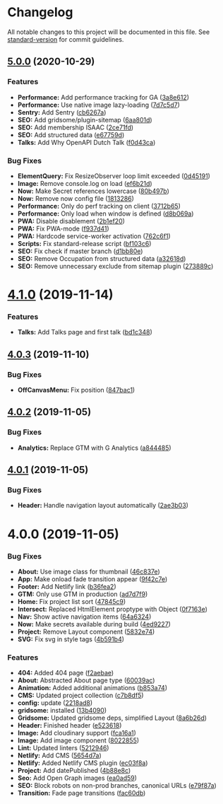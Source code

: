 # Changelog

All notable changes to this project will be documented in this file. See [standard-version](https://github.com/conventional-changelog/standard-version) for commit guidelines.

## [5.0.0](https://github.com/mrtnvh/mrtnvh/compare/v4.1.0...v5.0.0) (2020-10-29)

### Features

- **Performance:** Add performance tracking for GA ([3a8e612](https://github.com/mrtnvh/mrtnvh/commit/3a8e612864a2e8296fbef4d2bde26ac07ab0f7e6))
- **Performance:** Use native image lazy-loading ([7d7c5d7](https://github.com/mrtnvh/mrtnvh/commit/7d7c5d70b2c78e57c838e0cee4503516d73c7670))
- **Sentry:** Add Sentry ([cb6267a](https://github.com/mrtnvh/mrtnvh/commit/cb6267afe414575ac0ebeab3fbf053e2fdd780da))
- **SEO:** Add gridsome/plugin-sitemap ([6aa801d](https://github.com/mrtnvh/mrtnvh/commit/6aa801dbe5b5291a02c2551eeab3650917da1f98))
- **SEO:** Add membership ISAAC ([2ce71fd](https://github.com/mrtnvh/mrtnvh/commit/2ce71fddf8142423df30e35e266d5a7e41ee70fc))
- **SEO:** Add structured data ([e67759d](https://github.com/mrtnvh/mrtnvh/commit/e67759d66f27053884dd3d9a99e927f2c0b50f33))
- **Talks:** Add Why OpenAPI Dutch Talk ([f0d43ca](https://github.com/mrtnvh/mrtnvh/commit/f0d43caba7ae26a65be265c739b3650babd68b9b))

### Bug Fixes

- **ElementQuery:** Fix ResizeObserver loop limit exceeded ([0d45191](https://github.com/mrtnvh/mrtnvh/commit/0d45191e4dd126c50c311ab69b9af1521c2fc9b3))
- **Image:** Remove console.log on load ([ef6b21d](https://github.com/mrtnvh/mrtnvh/commit/ef6b21d201c89fd7f0ca7d2264dc4e7b0822221d))
- **Now:** Make Secret references lowercase ([80b497b](https://github.com/mrtnvh/mrtnvh/commit/80b497b9268574d08162f29681a22f6739d026b9))
- **Now:** Remove now config file ([1813286](https://github.com/mrtnvh/mrtnvh/commit/1813286ad29fd724deb3f86cc1591daf3eba0ef4))
- **Performance:** Only do perf tracking on client ([3712b65](https://github.com/mrtnvh/mrtnvh/commit/3712b656ef13b74c556628de7c17bc997112dcdd))
- **Performance:** Only load when window is defined ([d8b069a](https://github.com/mrtnvh/mrtnvh/commit/d8b069a2a4c9903689d04f6330eab82f60061592))
- **PWA:** Disable disablement ([2b1ef20](https://github.com/mrtnvh/mrtnvh/commit/2b1ef20a2fb852c9a0766dc3185e0bc80cc03565))
- **PWA:** Fix PWA-mode ([f937d41](https://github.com/mrtnvh/mrtnvh/commit/f937d41a6370f76599e406a86027f7103535bb8e))
- **PWA:** Hardcode service-worker activation ([762c6f1](https://github.com/mrtnvh/mrtnvh/commit/762c6f12de77bcb4001edf72d94b1ace9c8d8f98))
- **Scripts:** Fix standard-release script ([bf103c6](https://github.com/mrtnvh/mrtnvh/commit/bf103c63ce9318ebfc806e62cc5941187fea41d6))
- **SEO:** Fix check if master branch ([d1bb80e](https://github.com/mrtnvh/mrtnvh/commit/d1bb80e5c0c0e27a91648bdda4705c164eadd831))
- **SEO:** Remove Occupation from structured data ([a32618d](https://github.com/mrtnvh/mrtnvh/commit/a32618d2689233570f97017e1c6bcd7fbef09d97))
- **SEO:** Remove unnecessary exclude from sitemap plugin ([273889c](https://github.com/mrtnvh/mrtnvh/commit/273889c656dd25446253c7a2553863d8e68827a9))

# [4.1.0](https://github.com/mrtnvh/mrtnvh/compare/v4.0.3...v4.1.0) (2019-11-14)

### Features

- **Talks:** Add Talks page and first talk ([bd1c348](https://github.com/mrtnvh/mrtnvh/commit/bd1c348))

## [4.0.3](https://github.com/mrtnvh/mrtnvh/compare/v4.0.2...v4.0.3) (2019-11-10)

### Bug Fixes

- **OffCanvasMenu:** Fix position ([847bac1](https://github.com/mrtnvh/mrtnvh/commit/847bac1))

## [4.0.2](https://github.com/mrtnvh/mrtnvh/compare/v4.0.1...v4.0.2) (2019-11-05)

### Bug Fixes

- **Analytics:** Replace GTM with G Analytics ([a844485](https://github.com/mrtnvh/mrtnvh/commit/a844485))

## [4.0.1](https://github.com/mrtnvh/mrtnvh/compare/v4.0.0...v4.0.1) (2019-11-05)

### Bug Fixes

- **Header:** Handle navigation layout automatically ([2ae3b03](https://github.com/mrtnvh/mrtnvh/commit/2ae3b03))

# 4.0.0 (2019-11-05)

### Bug Fixes

- **About:** Use image class for thumbnail ([46c837e](https://github.com/mrtnvh/mrtnvh/commit/46c837e))
- **App:** Make onload fade transition appear ([9f42c7e](https://github.com/mrtnvh/mrtnvh/commit/9f42c7e))
- **Footer:** Add Netlify link ([b36fea2](https://github.com/mrtnvh/mrtnvh/commit/b36fea2))
- **GTM:** Only use GTM in production ([ad7d7f9](https://github.com/mrtnvh/mrtnvh/commit/ad7d7f9))
- **Home:** Fix project list sort ([47845c9](https://github.com/mrtnvh/mrtnvh/commit/47845c9))
- **Intersect:** Replaced HtmlElement proptype with Object ([0f7163e](https://github.com/mrtnvh/mrtnvh/commit/0f7163e))
- **Nav:** Show active navigation items ([64a6324](https://github.com/mrtnvh/mrtnvh/commit/64a6324))
- **Now:** Make secrets available during build ([4ed9227](https://github.com/mrtnvh/mrtnvh/commit/4ed9227))
- **Project:** Remove Layout component ([5832e74](https://github.com/mrtnvh/mrtnvh/commit/5832e74))
- **SVG:** Fix svg in style tags ([4b591b4](https://github.com/mrtnvh/mrtnvh/commit/4b591b4))

### Features

- **404:** Added 404 page ([f2aebae](https://github.com/mrtnvh/mrtnvh/commit/f2aebae))
- **About:** Abstracted About page type ([60039ac](https://github.com/mrtnvh/mrtnvh/commit/60039ac))
- **Animation:** Added additional animations ([b853a74](https://github.com/mrtnvh/mrtnvh/commit/b853a74))
- **CMS:** Updated project collection ([c7b8df5](https://github.com/mrtnvh/mrtnvh/commit/c7b8df5))
- **config:** update ([2218ad8](https://github.com/mrtnvh/mrtnvh/commit/2218ad8))
- **gridsome:** installed ([13b4090](https://github.com/mrtnvh/mrtnvh/commit/13b4090))
- **Gridsome:** Updated gridsome deps, simplified Layout ([8a6b26d](https://github.com/mrtnvh/mrtnvh/commit/8a6b26d))
- **Header:** Finished header ([e523618](https://github.com/mrtnvh/mrtnvh/commit/e523618))
- **Image:** Add cloudinary support ([fca16a1](https://github.com/mrtnvh/mrtnvh/commit/fca16a1))
- **Image:** Add image component ([8022855](https://github.com/mrtnvh/mrtnvh/commit/8022855))
- **Lint:** Updated linters ([5212946](https://github.com/mrtnvh/mrtnvh/commit/5212946))
- **Netlify:** Add CMS ([5654d7a](https://github.com/mrtnvh/mrtnvh/commit/5654d7a))
- **Netlify:** Added Netlify CMS plugin ([ec03f8a](https://github.com/mrtnvh/mrtnvh/commit/ec03f8a))
- **Project:** Add datePublished ([4b88e8c](https://github.com/mrtnvh/mrtnvh/commit/4b88e8c))
- **Seo:** Add Open Graph images ([ea0ad59](https://github.com/mrtnvh/mrtnvh/commit/ea0ad59))
- **SEO:** Block robots on non-prod branches, canonical URLs ([e79f87a](https://github.com/mrtnvh/mrtnvh/commit/e79f87a))
- **Transition:** Fade page transitions ([fac60db](https://github.com/mrtnvh/mrtnvh/commit/fac60db))
